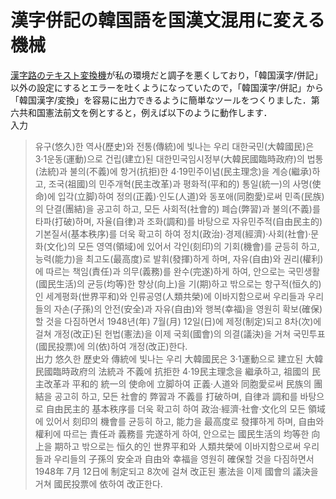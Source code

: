 # 漢字併記の韓国語を国漢文混用に変える機械
[漢字路のテキスト変換機](http://hanjaro.juntong.or.kr/text_translater.aspx?hu=1)が私の環境だと調子を悪くしており，「韓国漢字/併記」以外の設定にするとエラーを吐くようになっていたので，「韓国漢字/併記」から「韓国漢字/変換」を容易に出力できるように簡単なツールをつくりました．第六共和国憲法前文を例とすると，例えば以下のように動作します．  
入力
> 유구(悠久)한 역사(歷史)와 전통(傳統)에 빛나는 우리 대한국민(大韓國民)은 3·1운동(運動)으로 건립(建立)된 대한민국임시정부(大韓民國臨時政府)의 법통(法統)과 불의(不義)에 항거(抗拒)한 4·19민주이념(民主理念)을 계승(繼承)하고, 조국(祖國)의 민주개혁(民主改革)과 평화적(平和的) 통일(統一)의 사명(使命)에 입각(立脚)하여 정의(正義)·인도(人道)와 동포애(同胞愛)로써 민족(民族)의 단결(團結)을 공고히 하고, 모든 사회적(社會的) 폐습(弊習)과 불의(不義)를 타파(打破)하며, 자율(自律)과 조화(調和)를 바탕으로 자유민주적(自由民主的) 기본질서(基本秩序)를 더욱 확고히 하여 정치(政治)·경제(經濟)·사회(社會)·문화(文化)의 모든 영역(領域)에 있어서 각인(刻印)의 기회(機會)를 균등히 하고, 능력(能力)을 최고도(最高度)로 발휘(發揮)하게 하며, 자유(自由)와 권리(權利)에 따르는 책임(責任)과 의무(義務)를 완수(完遂)하게 하여, 안으로는 국민생활(國民生活)의 균등(均等)한 향상(向上)을 기(期)하고 밖으로는 항구적(恒久的)인 세계평화(世界平和)와 인류공영(人類共榮)에 이바지함으로써 우리들과 우리들의 자손(子孫)의 안전(安全)과 자유(自由)와 행복(幸福)을 영원히 확보(確保)할 것을 다짐하면서 1948년(年) 7월(月) 12일(日)에 제정(制定)되고 8차(次)에 걸쳐 개정(改正)된 헌법(憲法)을 이제 국회(國會)의 의결(議決)을 거쳐 국민투표(國民投票)에 의(依)하여 개정(改正)한다.  
出力
> 悠久한 歷史와 傳統에 빛나는 우리 大韓國民은 3·1運動으로 建立된 大韓民國臨時政府의 法統과 不義에 抗拒한 4·19民主理念을 繼承하고, 祖國의 民主改革과 平和的 統一의 使命에 立脚하여 正義·人道와 同胞愛로써 民族의 團結을 공고히 하고, 모든 社會的 弊習과 不義를 打破하며, 自律과 調和를 바탕으로 自由民主的 基本秩序를 더욱 확고히 하여 政治·經濟·社會·文化의 모든 領域에 있어서 刻印의 機會를 균등히 하고, 能力을 最高度로 發揮하게 하며, 自由와 權利에 따르는 責任과 義務를 完遂하게 하여, 안으로는 國民生活의 均等한 向上을 期하고 밖으로는 恒久的인 世界平和와 人類共榮에 이바지함으로써 우리들과 우리들의 子孫의 安全과 自由와 幸福을 영원히 確保할 것을 다짐하면서 1948年 7月 12日에 制定되고 8次에 걸쳐 改正된 憲法을 이제 國會의 議決을 거쳐 國民投票에 依하여 改正한다.